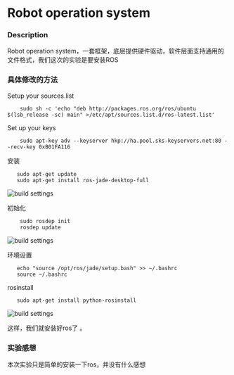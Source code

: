 # Robot operation system
### Description

Robot operation system，一套框架，底层提供硬件驱动，软件层面支持通用的文件格式，我们这次的实验是要安装ROS


### 具体修改的方法
Setup your sources.list
```
    sudo sh -c 'echo "deb http://packages.ros.org/ros/ubuntu $(lsb_release -sc) main" >/etc/apt/sources.list.d/ros-latest.list'
```

Set up your keys
```
    sudo apt-key adv --keyserver hkp://ha.pool.sks-keyservers.net:80 --recv-key 0xB01FA116
```


安装
```
   sudo apt-get update
   sudo apt-get install ros-jade-desktop-full
```
![build settings](https://ooo.0o0.ooo/2016/11/11/582593c2bb63a.jpg)

初始化
```
    sudo rosdep init
    rosdep update
```
![build settings](https://ooo.0o0.ooo/2016/11/11/582594d35098d.jpg)

环境设置
```
   echo "source /opt/ros/jade/setup.bash" >> ~/.bashrc
   source ~/.bashrc
```
rosinstall
```
   sudo apt-get install python-rosinstall
```

![build settings](https://ooo.0o0.ooo/2016/11/11/58259571dd26b.jpg)



这样，我们就安装好ros了 。
### 实验感想
本次实验只是简单的安装一下ros，并没有什么感想





